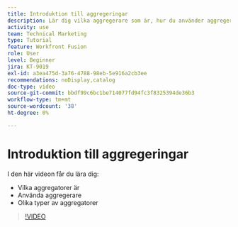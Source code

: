 ```yaml
---
title: Introduktion till aggregeringar
description: Lär dig vilka aggregerare som är, hur du använder aggregerare och de olika typerna av aggregerare i  [!DNL Adobe Workfront Fusion].
activity: use
team: Technical Marketing
type: Tutorial
feature: Workfront Fusion
role: User
level: Beginner
jira: KT-9019
exl-id: a3ea475d-3a76-4788-98eb-5e916a2cb3ee
recommendations: noDisplay,catalog
doc-type: video
source-git-commit: bbdf99c6bc1be714077fd94fc3f8325394de36b3
workflow-type: tm+mt
source-wordcount: '38'
ht-degree: 0%

---
```


# Introduktion till aggregeringar

I den här videon får du lära dig:

* Vilka aggregatorer är
* Använda aggregerare
* Olika typer av aggregatorer

>[!VIDEO](https://video.tv.adobe.com/v/335279/?quality=12&learn=on&enablevpops=1)

